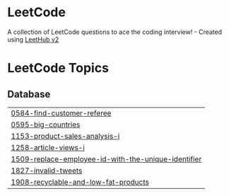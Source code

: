 # LeetCode
A collection of LeetCode questions to ace the coding interview! - Created using [LeetHub v2](https://github.com/arunbhardwaj/LeetHub-2.0)

<!---LeetCode Topics Start-->
# LeetCode Topics
## Database
|  |
| ------- |
| [0584-find-customer-referee](https://github.com/stardust0123/LeetCode/tree/master/0584-find-customer-referee) |
| [0595-big-countries](https://github.com/stardust0123/LeetCode/tree/master/0595-big-countries) |
| [1153-product-sales-analysis-i](https://github.com/stardust0123/LeetCode/tree/master/1153-product-sales-analysis-i) |
| [1258-article-views-i](https://github.com/stardust0123/LeetCode/tree/master/1258-article-views-i) |
| [1509-replace-employee-id-with-the-unique-identifier](https://github.com/stardust0123/LeetCode/tree/master/1509-replace-employee-id-with-the-unique-identifier) |
| [1827-invalid-tweets](https://github.com/stardust0123/LeetCode/tree/master/1827-invalid-tweets) |
| [1908-recyclable-and-low-fat-products](https://github.com/stardust0123/LeetCode/tree/master/1908-recyclable-and-low-fat-products) |
<!---LeetCode Topics End-->